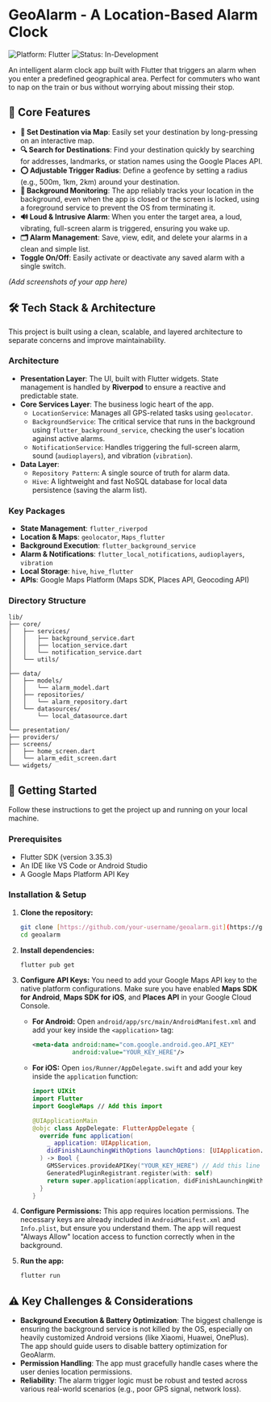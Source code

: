 # GeoAlarm - A Location-Based Alarm Clock

![Platform: Flutter](https://img.shields.io/badge/Platform-Flutter-blue.svg)
![Status: In-Development](https://img.shields.io/badge/Status-In--Development-lightgrey.svg)

An intelligent alarm clock app built with Flutter that triggers an alarm when you enter a predefined geographical area. Perfect for commuters who want to nap on the train or bus without worrying about missing their stop.

## 🌟 Core Features

* **📍 Set Destination via Map**: Easily set your destination by long-pressing on an interactive map.
* **🔍 Search for Destinations**: Find your destination quickly by searching for addresses, landmarks, or station names using the Google Places API.
* **⭕ Adjustable Trigger Radius**: Define a geofence by setting a radius (e.g., 500m, 1km, 2km) around your destination.
* **🔔 Background Monitoring**: The app reliably tracks your location in the background, even when the app is closed or the screen is locked, using a foreground service to prevent the OS from terminating it.
* **🔊 Loud & Intrusive Alarm**: When you enter the target area, a loud, vibrating, full-screen alarm is triggered, ensuring you wake up.
* **🗂️ Alarm Management**: Save, view, edit, and delete your alarms in a clean and simple list.
* **Toggle On/Off**: Easily activate or deactivate any saved alarm with a single switch.

*(Add screenshots of your app here)*

## 🛠️ Tech Stack & Architecture

This project is built using a clean, scalable, and layered architecture to separate concerns and improve maintainability.

### Architecture
* **Presentation Layer**: The UI, built with Flutter widgets. State management is handled by **Riverpod** to ensure a reactive and predictable state.
* **Core Services Layer**: The business logic heart of the app.
    * `LocationService`: Manages all GPS-related tasks using `geolocator`.
    * `BackgroundService`: The critical service that runs in the background using `flutter_background_service`, checking the user's location against active alarms.
    * `NotificationService`: Handles triggering the full-screen alarm, sound (`audioplayers`), and vibration (`vibration`).
* **Data Layer**:
    * `Repository Pattern`: A single source of truth for alarm data.
    * `Hive`: A lightweight and fast NoSQL database for local data persistence (saving the alarm list).

### Key Packages
* **State Management**: `flutter_riverpod`
* **Location & Maps**: `geolocator`, `Maps_flutter`
* **Background Execution**: `flutter_background_service`
* **Alarm & Notifications**: `flutter_local_notifications`, `audioplayers`, `vibration`
* **Local Storage**: `hive`, `hive_flutter`
* **APIs**: Google Maps Platform (Maps SDK, Places API, Geocoding API)

### Directory Structure
```
lib/
├── core/
│   ├── services/
│   │   ├── background_service.dart
│   │   ├── location_service.dart
│   │   └── notification_service.dart
│   └── utils/
│
├── data/
│   ├── models/
│   │   └── alarm_model.dart
│   ├── repositories/
│   │   └── alarm_repository.dart
│   └── datasources/
│       └── local_datasource.dart
│
└── presentation/
├── providers/
├── screens/
│   ├── home_screen.dart
│   └── alarm_edit_screen.dart
└── widgets/
```

## 🚀 Getting Started

Follow these instructions to get the project up and running on your local machine.

### Prerequisites

* Flutter SDK (version 3.35.3)
* An IDE like VS Code or Android Studio
* A Google Maps Platform API Key

### Installation & Setup

1.  **Clone the repository:**
    ```sh
    git clone [https://github.com/your-username/geoalarm.git](https://github.com/your-username/geoalarm.git)
    cd geoalarm
    ```

2.  **Install dependencies:**
    ```sh
    flutter pub get
    ```

3.  **Configure API Keys:**
    You need to add your Google Maps API key to the native platform configurations. Make sure you have enabled **Maps SDK for Android**, **Maps SDK for iOS**, and **Places API** in your Google Cloud Console.

    * **For Android:**
        Open `android/app/src/main/AndroidManifest.xml` and add your key inside the `<application>` tag:
        ```xml
        <meta-data android:name="com.google.android.geo.API_KEY"
                   android:value="YOUR_KEY_HERE"/>
        ```

    * **For iOS:**
        Open `ios/Runner/AppDelegate.swift` and add your key inside the `application` function:
        ```swift
        import UIKit
        import Flutter
        import GoogleMaps // Add this import

        @UIApplicationMain
        @objc class AppDelegate: FlutterAppDelegate {
          override func application(
            _ application: UIApplication,
            didFinishLaunchingWithOptions launchOptions: [UIApplication.LaunchOptionsKey: Any]?
          ) -> Bool {
            GMSServices.provideAPIKey("YOUR_KEY_HERE") // Add this line
            GeneratedPluginRegistrant.register(with: self)
            return super.application(application, didFinishLaunchingWithOptions: launchOptions)
          }
        }
        ```

4.  **Configure Permissions:**
    This app requires location permissions. The necessary keys are already included in `AndroidManifest.xml` and `Info.plist`, but ensure you understand them. The app will request "Always Allow" location access to function correctly when in the background.

5.  **Run the app:**
    ```sh
    flutter run
    ```

## ⚠️ Key Challenges & Considerations

* **Background Execution & Battery Optimization**: The biggest challenge is ensuring the background service is not killed by the OS, especially on heavily customized Android versions (like Xiaomi, Huawei, OnePlus). The app should guide users to disable battery optimization for GeoAlarm.
* **Permission Handling**: The app must gracefully handle cases where the user denies location permissions.
* **Reliability**: The alarm trigger logic must be robust and tested across various real-world scenarios (e.g., poor GPS signal, network loss).


